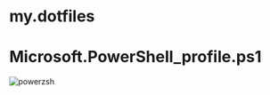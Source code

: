 # my.dotfiles

# Microsoft.PowerShell_profile.ps1
![powerzsh](https://user-images.githubusercontent.com/105183376/185268186-03d304cc-e45d-48f4-8e19-e2be9db35f77.png)
